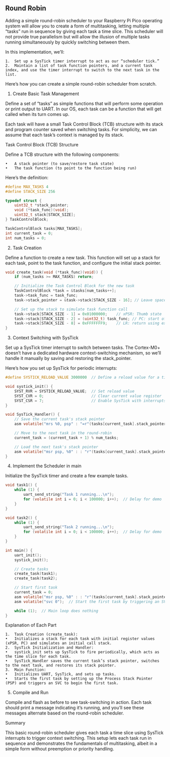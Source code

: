 ## Round Robin

Adding a simple round-robin scheduler to your Raspberry Pi Pico operating system will allow you to create a form of multitasking, letting multiple “tasks” run in sequence by giving each task a time slice. This scheduler will not provide true parallelism but will allow the illusion of multiple tasks running simultaneously by quickly switching between them.

In this implementation, we’ll:

	1.	Set up a SysTick timer interrupt to act as our “scheduler tick.”
	2.	Maintain a list of task function pointers, and a current task index, and use the timer interrupt to switch to the next task in the list.

Here’s how you can create a simple round-robin scheduler from scratch.

1. Create Basic Task Management

Define a set of “tasks” as simple functions that will perform some operation or print output to UART. In our OS, each task can be a function that will get called when its turn comes up.

Each task will have a small Task Control Block (TCB) structure with its stack and program counter saved when switching tasks. For simplicity, we can assume that each task’s context is managed by its stack.

Task Control Block (TCB) Structure

Define a TCB structure with the following components:

	•	A stack pointer (to save/restore task state)
	•	The task function (to point to the function being run)

Here’s the definition:

```c
#define MAX_TASKS 4
#define STACK_SIZE 256

typedef struct {
    uint32_t *stack_pointer;
    void (*task_func)(void);
    uint32_t stack[STACK_SIZE];
} TaskControlBlock;

TaskControlBlock tasks[MAX_TASKS];
int current_task = 0;
int num_tasks = 0;
```

2. Task Creation

Define a function to create a new task. This function will set up a stack for each task, point to the task function, and configure the initial stack pointer.

```c
void create_task(void (*task_func)(void)) {
    if (num_tasks >= MAX_TASKS) return;

    // Initialize the Task Control Block for the new task
    TaskControlBlock *task = &tasks[num_tasks++];
    task->task_func = task_func;
    task->stack_pointer = &task->stack[STACK_SIZE - 16]; // Leave space for the initial register state

    // Set up the stack to simulate task function call
    task->stack[STACK_SIZE - 1] = 0x01000000;    // xPSR: Thumb state
    task->stack[STACK_SIZE - 2] = (uint32_t) task_func; // PC: start of task function
    task->stack[STACK_SIZE - 8] = 0xFFFFFFF9;    // LR: return using exception return
}
```

3. Context Switching with SysTick

Set up a SysTick timer interrupt to switch between tasks. The Cortex-M0+ doesn’t have a dedicated hardware context-switching mechanism, so we’ll handle it manually by saving and restoring the stack_pointer.

Here’s how you set up SysTick for periodic interrupts:

```c
#define SYSTICK_RELOAD_VALUE 3000000  // Define a reload value for a time slice

void systick_init() {
    SYST_RVR = SYSTICK_RELOAD_VALUE;  // Set reload value
    SYST_CVR = 0;                     // Clear current value register
    SYST_CSR = 7;                     // Enable SysTick with interrupts
}

void SysTick_Handler() {
    // Save the current task's stack pointer
    asm volatile("mrs %0, psp" : "=r"(tasks[current_task].stack_pointer));

    // Move to the next task in the round-robin
    current_task = (current_task + 1) % num_tasks;

    // Load the next task's stack pointer
    asm volatile("msr psp, %0" : : "r"(tasks[current_task].stack_pointer));
}
```

4. Implement the Scheduler in main

Initialize the SysTick timer and create a few example tasks.

```c
void task1() {
    while (1) {
        uart_send_string("Task 1 running...\n");
        for (volatile int i = 0; i < 100000; i++);  // Delay for demo
    }
}

void task2() {
    while (1) {
        uart_send_string("Task 2 running...\n");
        for (volatile int i = 0; i < 100000; i++);  // Delay for demo
    }
}

int main() {
    uart_init();
    systick_init();

    // Create tasks
    create_task(task1);
    create_task(task2);

    // Start first task
    current_task = 0;
    asm volatile("msr psp, %0" : : "r"(tasks[current_task].stack_pointer));
    asm volatile("svc 0");  // Start the first task by triggering an SVC exception

    while (1);  // Main loop does nothing
}
```

Explanation of Each Part

	1.	Task Creation (create_task):
	•	Initializes a stack for each task with initial register values (xPSR, PC) and simulates an initial call stack.
	2.	SysTick Initialization and Handler:
	•	systick_init sets up SysTick to fire periodically, which acts as the time slice for each task.
	•	SysTick_Handler saves the current task’s stack pointer, switches to the next task, and restores its stack pointer.
	3.	Main Function:
	•	Initializes UART, SysTick, and sets up tasks.
	•	Starts the first task by setting up the Process Stack Pointer (PSP) and triggers an SVC to begin the first task.

5. Compile and Run

Compile and flash as before to see task-switching in action. Each task should print a message indicating it’s running, and you’ll see these messages alternate based on the round-robin scheduler.

Summary

This basic round-robin scheduler gives each task a time slice using SysTick interrupts to trigger context switching. This setup lets each task run in sequence and demonstrates the fundamentals of multitasking, albeit in a simple form without preemption or priority handling.
